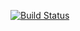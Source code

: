 [![Build Status](https://travis-ci.org/fraedingarnir/ttt.svg?branch=master)](https://travis-ci.org)
